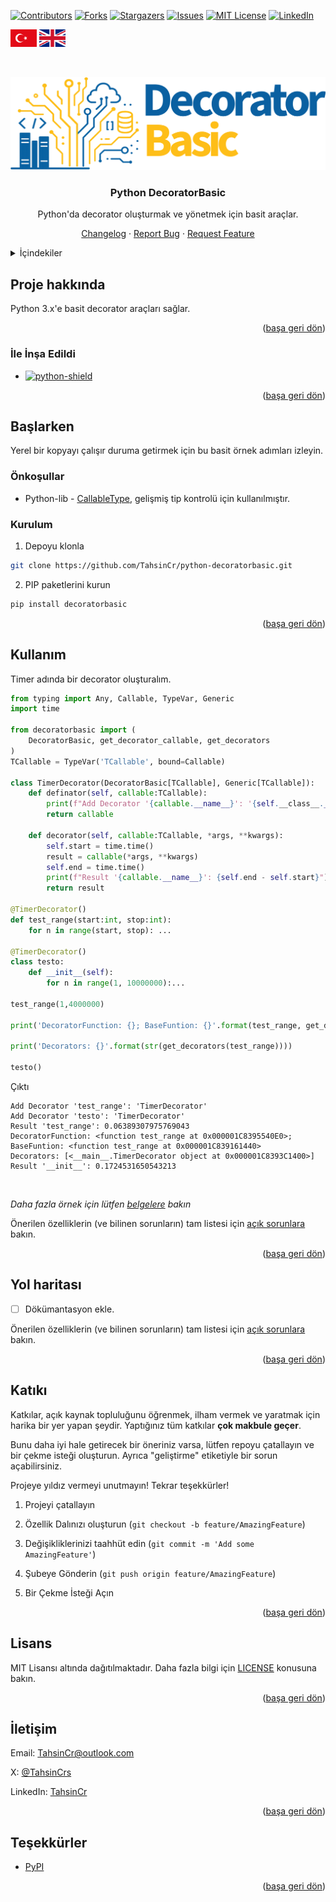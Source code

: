 <a name="readme-top"></a>

[![Contributors][contributors-shield]][contributors-url]
[![Forks][forks-shield]][forks-url]
[![Stargazers][stars-shield]][stars-url]
[![Issues][issues-shield]][issues-url]
[![MIT License][license-shield]][license-url]
[![LinkedIn][linkedin-shield]][linkedin-url]

[<img src="images/languages/turkish-flag.png" height="28" alt="Logo" >][lang-tr-url]
[<img src="images/languages/british-flag.png" height="28" alt="Logo" >][lang-en-url]

<br />






<!-- About -->
<div align="center">

[<img src="images/logo.png" alt="Logo">][project-url]

<h3 align="center">Python DecoratorBasic</h3>

<p align="center">

Python'da decorator oluşturmak ve yönetmek için basit araçlar.

[Changelog][changelog-url] · [Report Bug][issues-url] · [Request Feature][issues-url]
 
</p>

</div>






<!-- TABLE OF CONTENTS -->

<details>

<summary>İçindekiler</summary>

<ol>

<li>

<a href="#about-the-project">Proje hakkında</a>

<ul>

<li><a href="#built-with">İle İnşa Edildi</a></li>

</ul>

</li>

<li>

<a href="#getting-started">Başlarken</a>

<ul>

<li><a href="#prerequisites">Önkoşullar</a></li>

<li><a href="#installation">Kurulum</a></li>

</ul>

</li>

<li><a href="#usage">Kullanım</a></li>

<li><a href="#roadmap">Yol haritası</a></li>

<li><a href="#contributing">Katkı</a></li>

<li><a href="#license">Lisans</a></li>

<li><a href="#contact">İletişim</a></li>

<li><a href="#acknowledgments">Teşekkürler</a></li>

</ol>

</details>






<!-- ABOUT THE PROJECT -->

##  Proje hakkında

Python 3.x'e basit decorator araçları sağlar.

<p align="right">(<a href="#readme-top">başa geri dön</a>)</p>

###  İle İnşa Edildi

* [![python-shield][python-shield]][pypi-project-url]

<p align="right">(<a href="#readme-top">başa geri dön</a>)</p>






<!-- GETTING STARTED -->

##  Başlarken

Yerel bir kopyayı çalışır duruma getirmek için bu basit örnek adımları izleyin.

###  Önkoşullar

* Python-lib - [CallableType][pythonlib-callabletype], gelişmiş tip kontrolü için kullanılmıştır.

###  Kurulum

1. Depoyu klonla
```sh
git clone https://github.com/TahsinCr/python-decoratorbasic.git
```

2. PIP paketlerini kurun
```sh
pip install decoratorbasic
```

<p align="right">(<a href="#readme-top">başa geri dön</a>)</p>






<!-- USAGE EXAMPLES -->

##  Kullanım

Timer adında bir decorator oluşturalım.
```python
from typing import Any, Callable, TypeVar, Generic
import time

from decoratorbasic import (
    DecoratorBasic, get_decorator_callable, get_decorators
)
TCallable = TypeVar('TCallable', bound=Callable)    

class TimerDecorator(DecoratorBasic[TCallable], Generic[TCallable]):
    def definator(self, callable:TCallable):
        print(f"Add Decorator '{callable.__name__}': '{self.__class__.__name__}'")
        return callable

    def decorator(self, callable:TCallable, *args, **kwargs):
        self.start = time.time()
        result = callable(*args, **kwargs)
        self.end = time.time()
        print(f"Result '{callable.__name__}': {self.end - self.start}")
        return result

@TimerDecorator()
def test_range(start:int, stop:int):
    for n in range(start, stop): ...

@TimerDecorator()
class testo:
    def __init__(self):
        for n in range(1, 10000000):...

test_range(1,4000000)

print('DecoratorFunction: {}; BaseFuntion: {}'.format(test_range, get_decorator_callable(test_range)))

print('Decorators: {}'.format(str(get_decorators(test_range))))

testo()

```
Çıktı
```
Add Decorator 'test_range': 'TimerDecorator'
Add Decorator 'testo': 'TimerDecorator'
Result 'test_range': 0.06389307975769043
DecoratorFunction: <function test_range at 0x000001C8395540E0>; BaseFuntion: <function test_range at 0x000001C839161440>
Decorators: [<__main__.TimerDecorator object at 0x000001C8393C1400>]
Result '__init__': 0.1724531650543213
```

<br>

_Daha fazla örnek için lütfen [belgelere][wiki-url] bakın_

Önerilen özelliklerin (ve bilinen sorunların) tam listesi için [açık sorunlara][issues-url] bakın.

<p align="right">(<a href="#readme-top">başa geri dön</a>)</p>






<!-- ROADMAP -->

##  Yol haritası

- [ ] Dökümantasyon ekle.

Önerilen özelliklerin (ve bilinen sorunların) tam listesi için [açık sorunlara][issues-url] bakın.

<p align="right">(<a href="#readme-top">başa geri dön</a>)</p>






<!-- CONTRIBUTING -->

##  Katıkı

Katkılar, açık kaynak topluluğunu öğrenmek, ilham vermek ve yaratmak için harika bir yer yapan şeydir. Yaptığınız tüm katkılar **çok makbule geçer**.

Bunu daha iyi hale getirecek bir öneriniz varsa, lütfen repoyu çatallayın ve bir çekme isteği oluşturun. Ayrıca "geliştirme" etiketiyle bir sorun açabilirsiniz.

Projeye yıldız vermeyi unutmayın! Tekrar teşekkürler!

1. Projeyi çatallayın

2. Özellik Dalınızı oluşturun (`git checkout -b feature/AmazingFeature`)

3. Değişikliklerinizi taahhüt edin (`git commit -m 'Add some AmazingFeature'`)

4. Şubeye Gönderin (`git push origin feature/AmazingFeature`)

5. Bir Çekme İsteği Açın

<p align="right">(<a href="#readme-top">başa geri dön</a>)</p>






<!-- LICENSE -->

##  Lisans

MIT Lisansı altında dağıtılmaktadır. Daha fazla bilgi için [LICENSE][license-url] konusuna bakın.

<p align="right">(<a href="#readme-top">başa geri dön</a>)</p>






<!-- CONTACT -->

##  İletişim

Email: TahsinCr@outlook.com

X: [@TahsinCrs][x-url]

LinkedIn: [TahsinCr][linkedin-url]

<p align="right">(<a href="#readme-top">başa geri dön</a>)</p>






<!-- ACKNOWLEDGMENTS -->

##  Teşekkürler

* [PyPI][pypi-project-url]

<p align="right">(<a href="#readme-top">başa geri dön</a>)</p>






<!-- IMAGES URL -->

[python-shield]: https://img.shields.io/pypi/pyversions/decoratorbasic?style=flat-square

[contributors-shield]: https://img.shields.io/github/contributors/TahsinCr/python-decoratorbasic.svg?style=for-the-badge

[forks-shield]: https://img.shields.io/github/forks/TahsinCr/python-decoratorbasic.svg?style=for-the-badge

[stars-shield]: https://img.shields.io/github/stars/TahsinCr/python-decoratorbasic.svg?style=for-the-badge

[issues-shield]: https://img.shields.io/github/issues/TahsinCr/python-decoratorbasic.svg?style=for-the-badge

[license-shield]: https://img.shields.io/github/license/TahsinCr/python-decoratorbasic.svg?style=for-the-badge

[linkedin-shield]: https://img.shields.io/badge/-LinkedIn-black.svg?style=for-the-badge&logo=linkedin&colorB=555



<!-- Github Project URL -->

[project-url]: https://github.com/TahsinCr/python-decoratorbasic

[pypi-project-url]: https://pypi.org/project/decoratorbasic

[contributors-url]: https://github.com/TahsinCr/python-decoratorbasic/graphs/contributors

[stars-url]: https://github.com/TahsinCr/python-decoratorbasic/stargazers

[forks-url]: https://github.com/TahsinCr/python-decoratorbasic/network/members

[issues-url]: https://github.com/TahsinCr/python-decoratorbasic/issues

[wiki-url]: https://github.com/TahsinCr/python-decoratorbasic/wiki

[license-url]: https://github.com/TahsinCr/python-decoratorbasic/blob/master/LICENSE

[changelog-url]:https://github.com/TahsinCr/python-decoratorbasic/blob/master/CHANGELOG.md



<!-- Contacts URL -->

[linkedin-url]: https://linkedin.com/in/TahsinCr

[x-url]: https://twitter.com/TahsinCrs



<!-- File URL -->

[lang-tr-url]: https://github.com/TahsinCr/python-decoratorbasic/blob/master/README_tr.md

[lang-en-url]: https://github.com/TahsinCr/python-decoratorbasic/blob/master/README.md

<!-- Dependencies URL -->

[pythonlib-callabletype]: https://github.com/TahsinCr/python-callabletype
